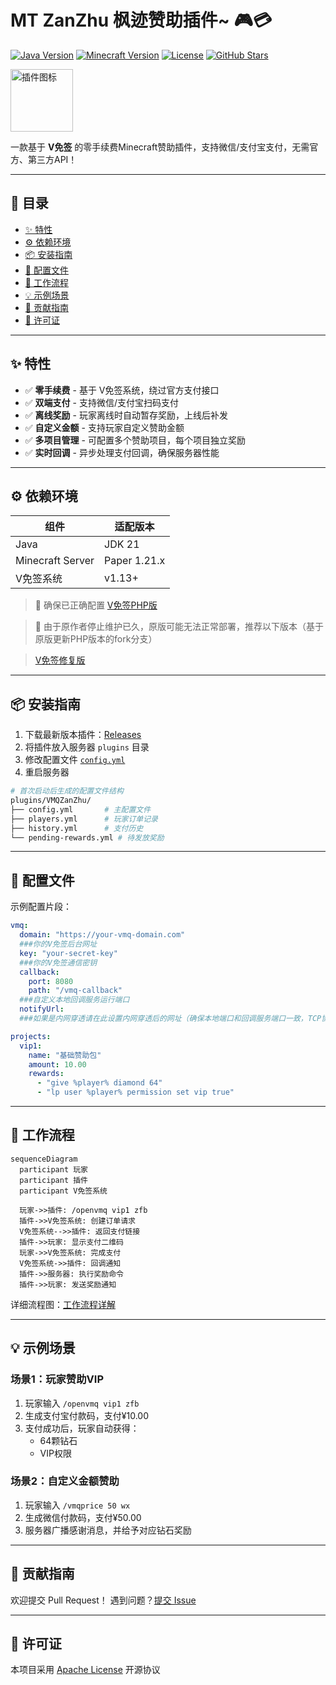# MT ZanZhu  枫迹赞助插件~ 🎮💳

[![Java Version](https://img.shields.io/badge/Java-JDK21-red?logo=java)](https://www.oracle.com/java/)
[![Minecraft Version](https://img.shields.io/badge/Minecraft-1.21.x-blue?logo=curseforge)](https://papermc.io/downloads)
[![License](https://img.shields.io/badge/License-Apache-green)](LICENSE)
[![GitHub Stars](https://img.shields.io/github/stars/YourGitHubName/VMQZanZhu?style=social)](https://github.com/YourGitHubName/VMQZanZhu)

<img src="https://github.com/user-attachments/assets/69b6f3de-caf6-4d78-a675-13d20bfee09e" alt="插件图标" width="100" height="100" style="vertical-align: middle;">

一款基于 **V免签** 的零手续费Minecraft赞助插件，支持微信/支付宝支付，无需官方、第三方API！


---

## 📖 目录
- [✨ 特性](#-特性)
- [⚙️ 依赖环境](#️-依赖环境)
- [📦 安装指南](#-安装指南)
- [🔧 配置文件](#-配置文件)
- [🔄 工作流程](#-工作流程)
- [💡 示例场景](#-示例场景)
- [🤝 贡献指南](#-贡献指南)
- [📄 许可证](#-许可证)

---

## ✨ 特性
- ✅ **零手续费** - 基于 V免签系统，绕过官方支付接口
- ✅ **双端支付** - 支持微信/支付宝扫码支付
- ✅ **离线奖励** - 玩家离线时自动暂存奖励，上线后补发
- ✅ **自定义金额** - 支持玩家自定义赞助金额
- ✅ **多项目管理** - 可配置多个赞助项目，每个项目独立奖励
- ✅ **实时回调** - 异步处理支付回调，确保服务器性能

---

## ⚙️ 依赖环境
| 组件              | 适配版本           |
|-------------------|--------------------|
| Java              | JDK 21             |
| Minecraft Server  | Paper 1.21.x       |
| V免签系统          | v1.13+             |

> 📌 确保已正确配置 [V免签PHP版](https://github.com/szvone/vmqphp)

> 📌 由于原作者停止维护已久，原版可能无法正常部署，推荐以下版本（基于原版更新PHP版本的fork分支）

> [V免签修复版](https://github.com/wujingquan/vmqphp)

---

## 📦 安装指南
1. 下载最新版本插件：[Releases](https://github.com/yxc0915/MTZanZhu/releases)
2. 将插件放入服务器 `plugins` 目录
3. 修改配置文件 [`config.yml`](docs/CONFIG.md#基础配置)
4. 重启服务器

```bash
# 首次启动后生成的配置文件结构
plugins/VMQZanZhu/
├── config.yml       # 主配置文件
├── players.yml      # 玩家订单记录
├── history.yml      # 支付历史
└── pending-rewards.yml # 待发放奖励
```

---

## 🔧 配置文件

示例配置片段：
```yaml
vmq:
  domain: "https://your-vmq-domain.com"
  ###你的V免签后台网址
  key: "your-secret-key"
  ###你的V免签通信密钥
  callback:
    port: 8080
    path: "/vmq-callback"
  ###自定义本地回调服务运行端口
  notifyUrl:
  ###如果是内网穿透请在此设置内网穿透后的网址（确保本地端口和回调服务端口一致，TCP协议）

projects:
  vip1:
    name: "基础赞助包"
    amount: 10.00
    rewards:
      - "give %player% diamond 64"
      - "lp user %player% permission set vip true"
```

---

## 🔄 工作流程
```mermaid
sequenceDiagram
  participant 玩家
  participant 插件
  participant V免签系统
  
  玩家->>插件: /openvmq vip1 zfb
  插件->>V免签系统: 创建订单请求
  V免签系统-->>插件: 返回支付链接
  插件->>玩家: 显示支付二维码
  玩家->>V免签系统: 完成支付
  V免签系统->>插件: 回调通知
  插件->>服务器: 执行奖励命令
  插件->>玩家: 发送奖励通知
```

详细流程图：[工作流程详解](doc/WORKFLOW.md)

---

## 💡 示例场景
### 场景1：玩家赞助VIP
1. 玩家输入 `/openvmq vip1 zfb`
2. 生成支付宝付款码，支付¥10.00
3. 支付成功后，玩家自动获得：
   - 64颗钻石
   - VIP权限

### 场景2：自定义金额赞助
1. 玩家输入 `/vmqprice 50 wx`
2. 生成微信付款码，支付¥50.00
3. 服务器广播感谢消息，并给予对应钻石奖励

---

## 🤝 贡献指南
欢迎提交 Pull Request！
遇到问题？[提交 Issue](https://github.com/yxc0915/MTZanZhu/issues)

---

## 📄 许可证
本项目采用 [Apache License](LICENSE) 开源协议
